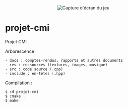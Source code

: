 <div style="text-align: center;">
    <img src="https://cdn.rawgit.com/matteodelabre/projet-cmi/master/docs/screenshots/02.png" alt="Capture d'écran du jeu" />
</div>

# projet-cmi

Projet CMI

Arborescence :

```
- docs : comptes-rendus, rapports et autres documents
- res : ressources (textures, images, musique)
- src : code source (.cpp)
- include : en-têtes (.hpp)
```

Compilation :

```
$ cd projet-cmi
$ cmake .
$ make
```
